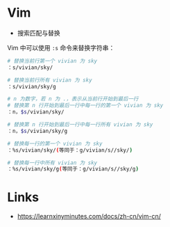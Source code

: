 # Vim

- 搜索匹配与替换

Vim 中可以使用 `:s` 命令来替换字符串：

```sh
# 替换当前行第一个 vivian 为 sky
：s/vivian/sky/

# 替换当前行所有 vivian 为 sky
：s/vivian/sky/g

# n 为数字，若 n 为 .，表示从当前行开始到最后一行
# 替换第 n 行开始到最后一行中每一行的第一个 vivian 为 sky
：n，$s/vivian/sky/

# 替换第 n 行开始到最后一行中每一行所有 vivian 为 sky
：n，$s/vivian/sky/g

# 替换每一行的第一个 vivian 为 sky
：%s/vivian/sky/(等同于：g/vivian/s//sky/)

# 替换每一行中所有 vivian 为 sky
：%s/vivian/sky/g(等同于：g/vivian/s//sky/g)
```

# Links

- https://learnxinyminutes.com/docs/zh-cn/vim-cn/
